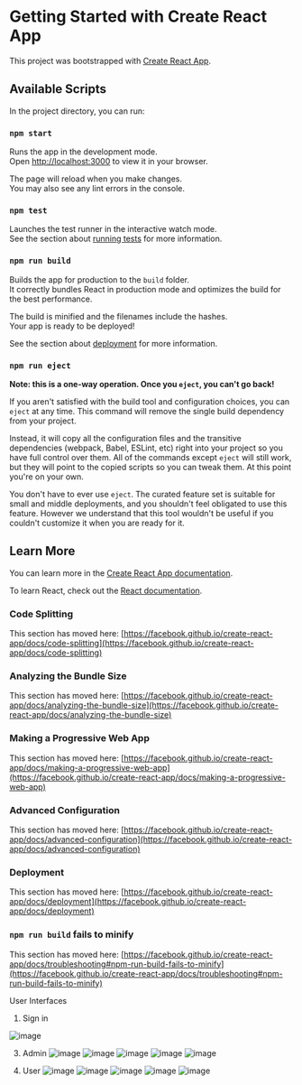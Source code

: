 # Getting Started with Create React App

This project was bootstrapped with [Create React App](https://github.com/facebook/create-react-app).

## Available Scripts

In the project directory, you can run:

### `npm start`

Runs the app in the development mode.\
Open [http://localhost:3000](http://localhost:3000) to view it in your browser.

The page will reload when you make changes.\
You may also see any lint errors in the console.

### `npm test`

Launches the test runner in the interactive watch mode.\
See the section about [running tests](https://facebook.github.io/create-react-app/docs/running-tests) for more information.

### `npm run build`

Builds the app for production to the `build` folder.\
It correctly bundles React in production mode and optimizes the build for the best performance.

The build is minified and the filenames include the hashes.\
Your app is ready to be deployed!

See the section about [deployment](https://facebook.github.io/create-react-app/docs/deployment) for more information.

### `npm run eject`

**Note: this is a one-way operation. Once you `eject`, you can't go back!**

If you aren't satisfied with the build tool and configuration choices, you can `eject` at any time. This command will remove the single build dependency from your project.

Instead, it will copy all the configuration files and the transitive dependencies (webpack, Babel, ESLint, etc) right into your project so you have full control over them. All of the commands except `eject` will still work, but they will point to the copied scripts so you can tweak them. At this point you're on your own.

You don't have to ever use `eject`. The curated feature set is suitable for small and middle deployments, and you shouldn't feel obligated to use this feature. However we understand that this tool wouldn't be useful if you couldn't customize it when you are ready for it.

## Learn More

You can learn more in the [Create React App documentation](https://facebook.github.io/create-react-app/docs/getting-started).

To learn React, check out the [React documentation](https://reactjs.org/).

### Code Splitting

This section has moved here: [https://facebook.github.io/create-react-app/docs/code-splitting](https://facebook.github.io/create-react-app/docs/code-splitting)

### Analyzing the Bundle Size

This section has moved here: [https://facebook.github.io/create-react-app/docs/analyzing-the-bundle-size](https://facebook.github.io/create-react-app/docs/analyzing-the-bundle-size)

### Making a Progressive Web App

This section has moved here: [https://facebook.github.io/create-react-app/docs/making-a-progressive-web-app](https://facebook.github.io/create-react-app/docs/making-a-progressive-web-app)

### Advanced Configuration

This section has moved here: [https://facebook.github.io/create-react-app/docs/advanced-configuration](https://facebook.github.io/create-react-app/docs/advanced-configuration)

### Deployment

This section has moved here: [https://facebook.github.io/create-react-app/docs/deployment](https://facebook.github.io/create-react-app/docs/deployment)

### `npm run build` fails to minify

This section has moved here: [https://facebook.github.io/create-react-app/docs/troubleshooting#npm-run-build-fails-to-minify](https://facebook.github.io/create-react-app/docs/troubleshooting#npm-run-build-fails-to-minify)

User Interfaces
1. Sign in
   
![image](https://github.com/user-attachments/assets/32d99062-5323-4bf9-812f-8d4aa73c36cc)
   
3. Admin
![image](https://github.com/user-attachments/assets/3b2a3e9f-e383-41c6-a2eb-18d33aea8490)
![image](https://github.com/user-attachments/assets/a0da5a9e-e82e-4b9d-85fe-7a88202199fa)
![image](https://github.com/user-attachments/assets/6ef34fc9-1cec-4fc0-95f4-92fdc4bbbc4f)
![image](https://github.com/user-attachments/assets/e2bee471-b389-48a1-9a1d-91c8ded0be7d)
![image](https://github.com/user-attachments/assets/ae654c5d-3e2b-4da9-88ec-d93be4816d7e)
   
4. User
![image](https://github.com/user-attachments/assets/c65d9df8-464d-48f9-8f5b-2f34c57decbc)
![image](https://github.com/user-attachments/assets/8bde586a-06ff-493a-938e-6942f0dc9444)
![image](https://github.com/user-attachments/assets/420676ac-e2a8-4e04-b63d-3a177c748d82)
![image](https://github.com/user-attachments/assets/2bfa3721-5f83-44e5-9121-c5ac0386a906)
![image](https://github.com/user-attachments/assets/e0dff14a-0a58-46bd-b2e3-87c1e0784d75)



